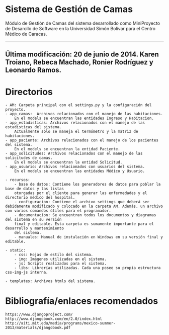 Sistema de Gestión de Camas
===========================
Módulo de Gestión de Camas del sistema desarrollado como MiniProyecto de Desarollo de Software en la Universidad Simón Bolívar para el Centro Médico de Caracas.

-----
Última modificación: 20 de junio de 2014. Karen Troiano, Rebeca Machado, Ronier Rodríguez y Leonardo Ramos.
-----

Directorios
===========
	- AM: Carpeta principal con el settings.py y la configuración del proyecto.
	- app_camas:  Archivos relacionados con el manejo de las habitaciones.
		En el models se encuentran las entidades Ingreso y Habitacion.
	- app_estadisticas: Archivos relacionados con el manejo de las estadisticas del sistema.
		Actualmente sólo se maneja el termómetro y la matriz de habitaciones.
	- app_paciente: Archivos relacionados con el manejo de los pacientes del sistema.
		En el models se encuentran la entidad Paciente.
	- app_solicitudes: Archivos relacionados con el manejo de las solicitudes de camas.
		En el models se encuentran la entidad Solicitud.
	- app_usuario: Archivos relacionados con usuarios del sistema.
		En el models se encuentran las entidades Médico y Usuario.
	
	- recursos: 
        - base de datos: Contiene los generadores de datos para poblar la base de datos y las listas
        otorgadas por el cliente para generar las enfermedades y el directorio médico del hospital.		
		- configuracion: Contiene el archivo settings que deberá ser debidamente modificado y colocado en la carpeta AM. Además, un archivo con varios comandos útiles para el programador.
        - documentacion: Se encuentran todos los documentos y diagramas del sistema en su versión
        final y editable. Esta carpeta es sumamente importante para el desarrollo y mantenimiento
        del sistema.
		- manuales: Manual de instalación en Windows en su versión final y editable.

	- static:
		- css: Hojas de estilo del sistema.
		- img: Imágenes utilizadas en el sistema.
        - js: Scripts realizados para el sistema.
		- libs: Librerías utilizadas. Cada una posee su propia estructura css-img-js interna.
		
	- templates: Archivos htmls del sistema.


Bibliografía/enlaces recomendados
=================================
	https://www.djangoproject.com/
	http://www.djangobook.com/en/2.0/index.html
	http://aiti.mit.edu/media/programs/mexico-summer-2013/materials/djangobook.pdf
